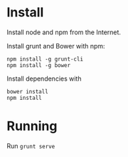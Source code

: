 Install
=======

Install node and npm from the Internet.

Install grunt and Bower with npm:

```
npm install -g grunt-cli
npm install -g bower
```


Install dependencies with
```
bower install
npm install
```

Running 
=======

Run ```grunt serve```
